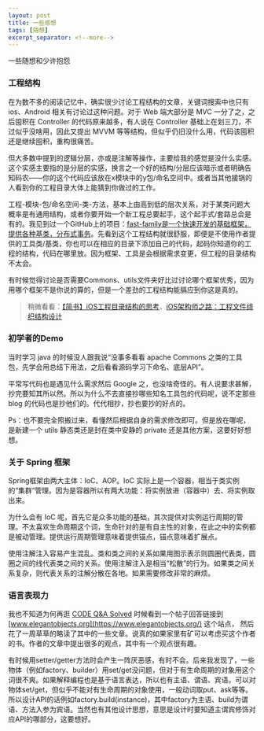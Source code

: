 ```yaml
---
layout: post
title: 一些感想
tags: [随想]
excerpt_separator: <!--more-->
---
```

一些随想和少许抱怨
<!--more-->
### 工程结构
在为数不多的阅读记忆中，确实很少讨论工程结构的文章，关键词搜索中也只有ios、Android 相关有讨论过这种问题。对于 Web 端大部分是 MVC 一分了之，之后囤积在 Controller 的代码原来越多，有人说在 Controller 基础上在划三刀，不过似乎没啥用，因此又提出 MVVM 等等结构，但似乎仍旧没什么用，代码该囤积还是继续囤积，重构很痛苦。

但大多数中提到的逻辑分层，亦或是注解等操作，主要给我的感觉是没什么实感。这个实感主要指的是分层的实感，换言之一个好的结构/分层应该暗示或者明确告知码农——你的这个代码应该放在x模块中的y包/命名空间中。或者当其他接锅的人看到你的工程目录大体上能猜到你做过的工作。

工程-模块-包/命名空间-类-方法，基本上由高到低的层次关系，对于某类问题大概率是有通用结构，或者你要开始一个新工程总要起手，这个起手式/套路总会是有的。我见到过一个GitHub上的项目：[fast-family是一个快速开发的基础框架，提供各种基类，分布式事务](https://github.com/ZShUn/fast-family-master)。先看到这个工程结构就很舒服，即便是不使用作者提供的工具类/基类，你也可以在相应的目录下添加自己的代码，起码你知道你的工程的结构，代码在哪里放。因为框架、工具是会根据需求变更，但工程的目录结构不太会。

有时候觉得讨论是否需要Commons、utils文件夹好比过讨论哪个框架优秀，因为用哪个框架不是你说的算的，但是一个差劲的工程结构能膈应到你这是真的。
> 稍微看看：[【简书】iOS工程目录结构的思考](https://www.jianshu.com/p/9c07aab1cde8)、[iOS架构师之路：工程文件组织结构设计](https://www.jianshu.com/p/2fb4dd080aef)

### 初学者的Demo
当时学习 java 的时候没人跟我说“没事多看看 apache Commons 之类的工具包，先学会用总结下用法，之后看看源码学习下命名、底层API”。

平常写代码也是遇见什么需求然后 Google 之，也没啥奇怪的。有人说要求甚解，抄完要知其所以然。所以为什么不去直接抄哪些知名工具包的代码呢，说不定那些 blog 的代码也是抄他们的。代代相抄，抄也要抄的好点的。

Ps：也不要完全照搬过来，看懂然后根据自身的需求修改即可。但是放在哪呢，是新建一个 utils 静态类还是封在类中安静的 private 还是其他方案，这要好好想想。

### 关于 Spring 框架
Spring框架由两大主体：IoC、AOP。IoC 实际上是一个容器，相当于类实例的“集群”管理。因为是容器所以有两大功能：将实例放进（容器中）去、将实例取出来。

为什么会有 IoC 呢，首先它是众多功能的基础，其次提供对实例运行周期的管理。不太喜欢生命周期这个词，生命针对的是有自主性的对象，在此之中的实例都是被动管理。提供运行周期管理意味着提供锚点，锚点意味着扩展点。

使用注解注入容易产生混乱。类和类之间的关系如果用图示表示则圆圈代表类，圆圈之间的线代表类之间的关系。使用注解注入是相当“松散”的行为。如果类之间关系复杂，则代表关系的注解分散在各地。如果需要修改非常的麻烦。
### 语言表现力
我也不知道为何再逛 [CODE Q&A Solved](https://code.i-harness.com/zh-CN/tagged/java?page=1) 时候看到一个帖子回答链接到 [www.elegantobjects.org](https://www.elegantobjects.org/) 这个站点，
然后花了一周草草的略读了其中的一些文章。说真的如果家里有矿可以考虑买这个作者的书。作者的文章中提出很多的观点，其中有一个观点很有趣。

有时候用setter/getter方法时会产生一阵厌恶感，有时不会。后来我发现了，一些物体（例如factory、builder）用set/get没问题，但对于有生命周期的对象用这个词很不爽。如果解释编程也是基于语言表达，所以也有主语、谓语、宾语。可以对物体set/get，但似乎不能对有生命周期的对象使用，一般动词取put、ask等等。所以设计API的话例如factory.build(instance)，其中factory为主语、build为谓语、方法入参为宾语。当然也有其他设计思想，意思是设计时要知道主谓宾修饰对应API的哪部分，这要想好。



